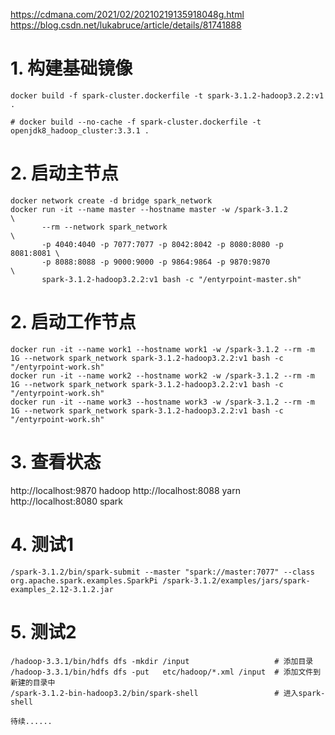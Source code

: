 https://cdmana.com/2021/02/20210219135918048g.html
https://blog.csdn.net/lukabruce/article/details/81741888

# 1. 构建基础镜像
```
docker build -f spark-cluster.dockerfile -t spark-3.1.2-hadoop3.2.2:v1 .

# docker build --no-cache -f spark-cluster.dockerfile -t openjdk8_hadoop_cluster:3.3.1 .
```

# 2. 启动主节点
```
docker network create -d bridge spark_network
docker run -it --name master --hostname master -w /spark-3.1.2          \
       --rm --network spark_network                                     \
       -p 4040:4040 -p 7077:7077 -p 8042:8042 -p 8080:8080 -p 8081:8081 \
       -p 8088:8088 -p 9000:9000 -p 9864:9864 -p 9870:9870              \
       spark-3.1.2-hadoop3.2.2:v1 bash -c "/entyrpoint-master.sh"
```


# 2. 启动工作节点
```
docker run -it --name work1 --hostname work1 -w /spark-3.1.2 --rm -m 1G --network spark_network spark-3.1.2-hadoop3.2.2:v1 bash -c "/entyrpoint-work.sh"
docker run -it --name work2 --hostname work2 -w /spark-3.1.2 --rm -m 1G --network spark_network spark-3.1.2-hadoop3.2.2:v1 bash -c "/entyrpoint-work.sh"
docker run -it --name work3 --hostname work3 -w /spark-3.1.2 --rm -m 1G --network spark_network spark-3.1.2-hadoop3.2.2:v1 bash -c "/entyrpoint-work.sh"

```


# 3. 查看状态
http://localhost:9870  hadoop
http://localhost:8088  yarn
http://localhost:8080  spark


# 4. 测试1
```
/spark-3.1.2/bin/spark-submit --master "spark://master:7077" --class org.apache.spark.examples.SparkPi /spark-3.1.2/examples/jars/spark-examples_2.12-3.1.2.jar
```


# 5. 测试2
```
/hadoop-3.3.1/bin/hdfs dfs -mkdir /input                   # 添加目录
/hadoop-3.3.1/bin/hdfs dfs -put   etc/hadoop/*.xml /input  # 添加文件到新建的目录中
/spark-3.1.2-bin-hadoop3.2/bin/spark-shell                 # 进入spark-shell

待续......

```

